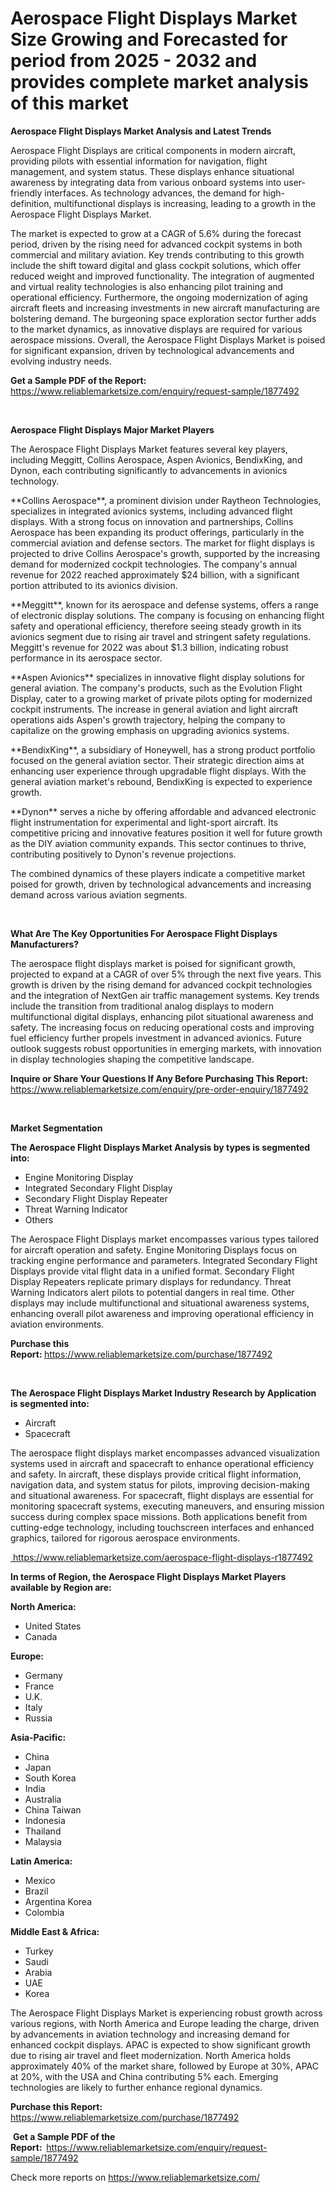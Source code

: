 <p><h1>Aerospace Flight Displays Market Size Growing and Forecasted for period from 2025 - 2032 and provides complete market analysis of this market</h1></p><p><strong>Aerospace Flight Displays Market Analysis and Latest Trends</strong></p>
<p><p>Aerospace Flight Displays are critical components in modern aircraft, providing pilots with essential information for navigation, flight management, and system status. These displays enhance situational awareness by integrating data from various onboard systems into user-friendly interfaces. As technology advances, the demand for high-definition, multifunctional displays is increasing, leading to a growth in the Aerospace Flight Displays Market.</p><p>The market is expected to grow at a CAGR of 5.6% during the forecast period, driven by the rising need for advanced cockpit systems in both commercial and military aviation. Key trends contributing to this growth include the shift toward digital and glass cockpit solutions, which offer reduced weight and improved functionality. The integration of augmented and virtual reality technologies is also enhancing pilot training and operational efficiency. Furthermore, the ongoing modernization of aging aircraft fleets and increasing investments in new aircraft manufacturing are bolstering demand. The burgeoning space exploration sector further adds to the market dynamics, as innovative displays are required for various aerospace missions. Overall, the Aerospace Flight Displays Market is poised for significant expansion, driven by technological advancements and evolving industry needs.</p></p>
<p><strong>Get a Sample PDF of the Report:&nbsp;</strong> <a href="https://www.reliablemarketsize.com/enquiry/request-sample/1877492?utm_campaign=2115&utm_medium=2&utm_source=Github&utm_content=ia&utm_term=19022025&utm_id=aerospace-flight-displays">https://www.reliablemarketsize.com/enquiry/request-sample/1877492</a></p>
<p>&nbsp;</p>
<p><strong>Aerospace Flight Displays Major Market Players</strong></p>
<p><p>The Aerospace Flight Displays Market features several key players, including Meggitt, Collins Aerospace, Aspen Avionics, BendixKing, and Dynon, each contributing significantly to advancements in avionics technology.</p><p>**Collins Aerospace**, a prominent division under Raytheon Technologies, specializes in integrated avionics systems, including advanced flight displays. With a strong focus on innovation and partnerships, Collins Aerospace has been expanding its product offerings, particularly in the commercial aviation and defense sectors. The market for flight displays is projected to drive Collins Aerospace's growth, supported by the increasing demand for modernized cockpit technologies. The company's annual revenue for 2022 reached approximately $24 billion, with a significant portion attributed to its avionics division.</p><p>**Meggitt**, known for its aerospace and defense systems, offers a range of electronic display solutions. The company is focusing on enhancing flight safety and operational efficiency, therefore seeing steady growth in its avionics segment due to rising air travel and stringent safety regulations. Meggitt's revenue for 2022 was about $1.3 billion, indicating robust performance in its aerospace sector.</p><p>**Aspen Avionics** specializes in innovative flight display solutions for general aviation. The company's products, such as the Evolution Flight Display, cater to a growing market of private pilots opting for modernized cockpit instruments. The increase in general aviation and light aircraft operations aids Aspen's growth trajectory, helping the company to capitalize on the growing emphasis on upgrading avionics systems.</p><p>**BendixKing**, a subsidiary of Honeywell, has a strong product portfolio focused on the general aviation sector. Their strategic direction aims at enhancing user experience through upgradable flight displays. With the general aviation market's rebound, BendixKing is expected to experience growth.</p><p>**Dynon** serves a niche by offering affordable and advanced electronic flight instrumentation for experimental and light-sport aircraft. Its competitive pricing and innovative features position it well for future growth as the DIY aviation community expands. This sector continues to thrive, contributing positively to Dynon's revenue projections.</p><p>The combined dynamics of these players indicate a competitive market poised for growth, driven by technological advancements and increasing demand across various aviation segments.</p></p>
<p>&nbsp;</p>
<p><strong>What Are The Key Opportunities For Aerospace Flight Displays Manufacturers?</strong></p>
<p><p>The aerospace flight displays market is poised for significant growth, projected to expand at a CAGR of over 5% through the next five years. This growth is driven by the rising demand for advanced cockpit technologies and the integration of NextGen air traffic management systems. Key trends include the transition from traditional analog displays to modern multifunctional digital displays, enhancing pilot situational awareness and safety. The increasing focus on reducing operational costs and improving fuel efficiency further propels investment in advanced avionics. Future outlook suggests robust opportunities in emerging markets, with innovation in display technologies shaping the competitive landscape.</p></p>
<p><strong>Inquire or Share Your Questions If Any Before Purchasing This Report:</strong> <a href="https://www.reliablemarketsize.com/enquiry/pre-order-enquiry/1877492?utm_campaign=2115&utm_medium=2&utm_source=Github&utm_content=ia&utm_term=19022025&utm_id=aerospace-flight-displays">https://www.reliablemarketsize.com/enquiry/pre-order-enquiry/1877492</a></p>
<p>&nbsp;</p>
<p><strong>Market Segmentation</strong></p>
<p><strong>The Aerospace Flight Displays Market Analysis by types is segmented into:</strong></p>
<p><ul><li>Engine Monitoring Display</li><li>Integrated Secondary Flight Display</li><li>Secondary Flight Display Repeater</li><li>Threat Warning Indicator</li><li>Others</li></ul></p>
<p><p>The Aerospace Flight Displays market encompasses various types tailored for aircraft operation and safety. Engine Monitoring Displays focus on tracking engine performance and parameters. Integrated Secondary Flight Displays provide vital flight data in a unified format. Secondary Flight Display Repeaters replicate primary displays for redundancy. Threat Warning Indicators alert pilots to potential dangers in real time. Other displays may include multifunctional and situational awareness systems, enhancing overall pilot awareness and improving operational efficiency in aviation environments.</p></p>
<p><strong>Purchase this Report:&nbsp;</strong><a href="https://www.reliablemarketsize.com/purchase/1877492?utm_campaign=2115&utm_medium=2&utm_source=Github&utm_content=ia&utm_term=19022025&utm_id=aerospace-flight-displays">https://www.reliablemarketsize.com/purchase/1877492</a></p>
<p>&nbsp;</p>
<p><strong>The Aerospace Flight Displays Market Industry Research by Application is segmented into:</strong></p>
<p><ul><li>Aircraft</li><li>Spacecraft</li></ul></p>
<p><p>The aerospace flight displays market encompasses advanced visualization systems used in aircraft and spacecraft to enhance operational efficiency and safety. In aircraft, these displays provide critical flight information, navigation data, and system status for pilots, improving decision-making and situational awareness. For spacecraft, flight displays are essential for monitoring spacecraft systems, executing maneuvers, and ensuring mission success during complex space missions. Both applications benefit from cutting-edge technology, including touchscreen interfaces and enhanced graphics, tailored for rigorous aerospace environments.</p></p>
<p><a href="https://www.reliablemarketsize.com/aerospace-flight-displays-r1877492?utm_campaign=2115&utm_medium=2&utm_source=Github&utm_content=ia&utm_term=19022025&utm_id=aerospace-flight-displays">&nbsp;https://www.reliablemarketsize.com/aerospace-flight-displays-r1877492</a></p>
<p><strong>In terms of Region, the Aerospace Flight Displays Market Players available by Region are:</strong></p>
<p>
    <p> <strong> North America: </strong>
        <ul>
            <li>United States</li>
            <li>Canada</li>
        </ul>
        </p> 
    <p> <strong> Europe: </strong>
        <ul>
            <li>Germany</li>
            <li>France</li>
            <li>U.K.</li>
            <li>Italy</li>
            <li>Russia</li>
        </ul>
        </p> 
    <p> <strong> Asia-Pacific: </strong>
        <ul>
            <li>China</li>
            <li>Japan</li>
            <li>South Korea</li>
            <li>India</li>
            <li>Australia</li>
            <li>China Taiwan</li>
            <li>Indonesia</li>
            <li>Thailand</li>
            <li>Malaysia</li>
        </ul>
        </p> 
    <p> <strong> Latin America: </strong>
        <ul>
            <li>Mexico</li>
            <li>Brazil</li>
            <li>Argentina Korea</li>
            <li>Colombia</li>
        </ul>
        </p> 
    <p> <strong> Middle East & Africa: </strong>
        <ul>
            <li>Turkey</li>
            <li>Saudi</li>
            <li>Arabia</li>
            <li>UAE</li>
            <li>Korea</li>
        </ul>
    </p>
    </p>
<p><p>The Aerospace Flight Displays Market is experiencing robust growth across various regions, with North America and Europe leading the charge, driven by advancements in aviation technology and increasing demand for enhanced cockpit displays. APAC is expected to show significant growth due to rising air travel and fleet modernization. North America holds approximately 40% of the market share, followed by Europe at 30%, APAC at 20%, with the USA and China contributing 5% each. Emerging technologies are likely to further enhance regional dynamics.</p></p>
<p><strong>Purchase this Report: </strong><a href="https://www.reliablemarketsize.com/purchase/1877492?utm_campaign=2115&utm_medium=2&utm_source=Github&utm_content=ia&utm_term=19022025&utm_id=aerospace-flight-displays">https://www.reliablemarketsize.com/purchase/1877492</a></p>
<p>&nbsp;<strong>Get a Sample PDF of the Report:&nbsp;&nbsp;</strong><a href="https://www.reliablemarketsize.com/enquiry/request-sample/1877492?utm_campaign=2115&utm_medium=2&utm_source=Github&utm_content=ia&utm_term=19022025&utm_id=aerospace-flight-displays">https://www.reliablemarketsize.com/enquiry/request-sample/1877492</a></p>
<p><strong></strong></p>
<p>Check more reports on <a href="https://www.reliablemarketsize.com/?utm_campaign=2115&utm_medium=2&utm_source=Github&utm_content=ia&utm_term=19022025&utm_id=aerospace-flight-displays">https://www.reliablemarketsize.com/</a></p>